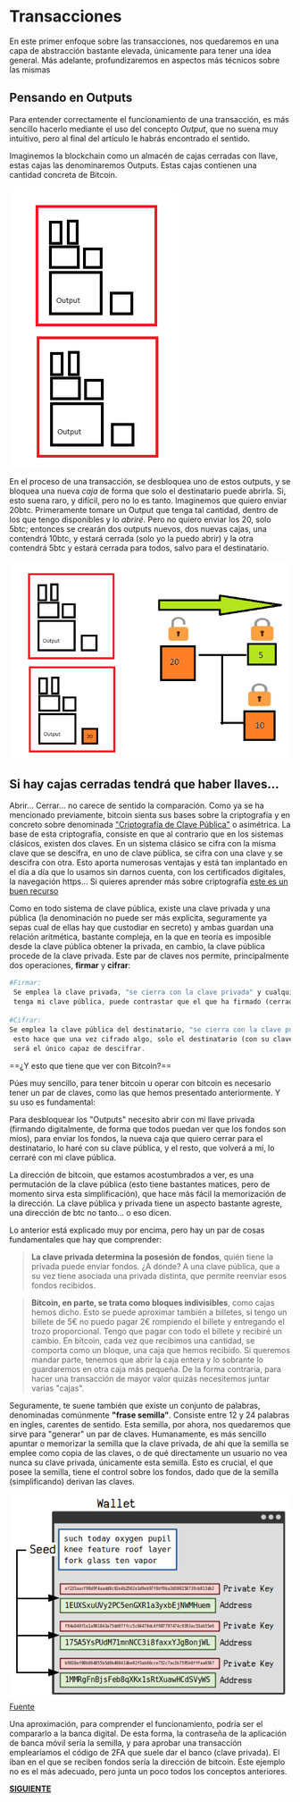 # Transacciones

En este primer enfoque sobre las transacciones, nos quedaremos en una capa de abstracción bastante elevada, únicamente para tener una idea general. Más adelante, profundizaremos en aspectos más técnicos sobre las mismas

## Pensando en Outputs

Para entender correctamente el funcionamiento de una transacción, es más sencillo hacerlo mediante el uso del concepto *Output*, que no suena muy intuitivo, pero al final del artículo le habrás encontrado el sentido.

Imaginemos la blockchain como un almacén de cajas cerradas con llave, estas cajas las denominaremos Outputs. Estas cajas contienen una cantidad concreta de Bitcoin.

![Output](/images/outpu1.png)

En el proceso de una transacción, se desbloquea uno de estos outputs, y se bloquea una nueva *caja* de forma que solo el destinatario puede abrirla. Si, esto suena raro, y difícil, pero no lo es tanto. Imaginemos que quiero enviar 20btc. Primeramente tomare un Output que tenga tal cantidad, dentro de los que tengo disponibles y lo *abriré*. Pero no quiero enviar los 20, solo 5btc; entonces se crearán dos outputs nuevos, dos nuevas cajas, una contendrá 10btc, y estará cerrada (solo yo la puedo abrir) y la otra contendrá 5btc y estará cerrada para todos, salvo para el destinatario.

![Transacción](/images/outpu2.png)

## Si hay cajas cerradas tendrá que haber llaves...

Abrir... Cerrar... no carece de sentido la comparación. Como ya se ha mencionado previamente, bitcoin sienta sus bases sobre la criptografía y en concreto sobre denominada ["Criptografía de Clave Pública"](https://en.wikipedia.org/wiki/Public-key_cryptography) o asimétrica. La base de esta criptografía, consiste en que al contrario que en los sistemas clásicos, existen dos claves. En un sistema clásico se cifra con la misma clave que se descifra, en uno de clave pública, se cifra con una clave y se descifra con otra. Esto aporta numerosas ventajas y está tan implantado en el día a día que lo usamos sin darnos cuenta, con los certificados digitales, la navegación https... Si quieres aprender más sobre criptografía [este es un buen recurso](https://www.cryptool.org/en/jct/)

Como en todo sistema de clave pública, existe una clave privada y una pública (la denominación no puede ser más explicita, seguramente ya sepas cual de ellas hay que custodiar en secreto) y ambas guardan una relación aritmética, bastante compleja, en la que en teoría es imposible desde la clave pública obtener la privada, en cambio, la clave pública procede de la clave privada. Este par de claves nos permite, principalmente dos operaciones, **firmar** y **cifrar**:

```php
#Firmar:
 Se emplea la clave privada, "se cierra con la clave privada" y cualquiera que
 tenga mi clave pública, puede contrastar que el que ha firmado (cerrado) he sido yo.

#Cifrar: 
Se emplea la clave pública del destinatario, "se cierra con la clave pública de otro"
 esto hace que una vez cifrado algo, solo el destinatario (con su clave privada) 
 será el único capaz de descifrar.
```

==¿Y esto que tiene que ver con Bitcoin?==

Púes muy sencillo, para tener bitcoin u operar con bitcoin es necesario tener un par de claves, como las que hemos presentado anteriormente. Y su uso es fundamental:

Para desbloquear los "Outputs" necesito abrir con mi llave privada (firmando digitalmente, de forma que todos puedan ver que los fondos son míos), para enviar los fondos, la nueva caja que quiero cerrar para el destinatario, lo haré con su clave pública, y el resto, que volverá a mí, lo cerraré con mi clave pública.

La dirección de bitcoin, que estamos acostumbrados a ver, es una permutación de la clave pública (esto tiene bastantes matices, pero de momento sirva esta simplificación), que hace más fácil la memorización de la dirección. La clave pública y privada tiene un aspecto bastante agreste, una dirección de btc no tanto... o eso dicen.

Lo anterior está explicado muy por encima, pero hay un par de cosas fundamentales que hay que comprender:

> **La clave privada determina la posesión de fondos**, quién tiene la privada puede enviar fondos. ¿A dónde? A una clave pública, que a su vez tiene asociada una privada distinta, que permite reenviar esos fondos recibidos. 

> **Bitcoin, en parte, se trata como bloques indivisibles**, como cajas hemos dicho. Esto se puede aproximar también a billetes, si tengo un billete de 5€ no puedo pagar 2€ rompiendo el billete y entregando el trozo proporcional. Tengo que pagar con todo el billete y recibiré un cambio. En bitcoin, cada vez que recibimos una cantidad, se comporta como un bloque, una caja que hemos recibido. Si queremos mandar parte, tenemos que abrir la caja entera y lo sobrante lo guardaremos en otra caja más pequeña. De la forma contraria, para hacer una transacción de mayor valor quizás necesitemos juntar varias "cajas".

Seguramente, te suene también que existe un conjunto de palabras, denominadas comúnmente **"frase semilla"**. Consiste entre 12 y 24 palabras en ingles, carentes de sentido. Esta semilla, por ahora, nos quedaremos que sirve para "generar" un par de claves. Humanamente, es más sencillo apuntar o memorizar la semilla que la clave privada, de ahí que la semilla se emplee como copia de las claves, o de qué directamente un usuario no vea nunca su clave privada, únicamente esta semilla. Esto es crucial, el que posee la semilla, tiene el control sobre los fondos, dado que de la semilla (simplificando) derivan las claves.

![Llaves y semilla](/images/beginners-wallets-seed-addresses.png)
[Fuente](https://learnmeabitcoin.com/beginners/wallets/)

Una aproximación, para comprender el funcionamiento, podría ser el compararlo a la banca digital. De esta forma, la contraseña de la aplicación de banca móvil sería la semilla, y para aprobar una transacción emplearíamos el código de 2FA que suele dar el banco (clave privada). El iban en el que se reciben fondos sería la dirección de bitcoin. Este ejemplo no es el más adecuado, pero junta un poco todos los conceptos anteriores.


[**SIGUIENTE**](/data/bitcoin_03.md)